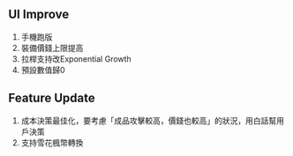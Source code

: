 ## UI Improve
1. 手機跑版
2. 裝備價錢上限提高
3. 拉桿支持改Exponential Growth
4. 預設數值歸0

## Feature Update
1. 成本決策最佳化，要考慮「成品攻擊較高，價錢也較高」的狀況，用白話幫用戶決策
3. 支持雪花楓幣轉換
   
